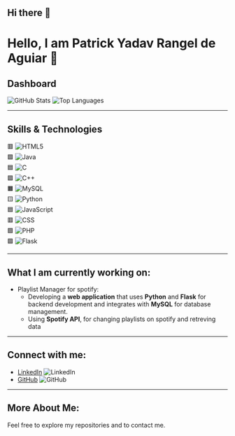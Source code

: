 ## Hi there 👋

# Hello, I am Patrick Yadav Rangel de Aguiar 👋

## Dashboard

![GitHub Stats](https://github-readme-stats.vercel.app/api?username=patrickyrda&show_icons=true&hide_title=true&count_private=true&hide=prs)
![Top Languages](https://github-readme-stats.vercel.app/api/top-langs/?username=patrickyrda&langs_count=10&layout=compact)

---

## Skills & Technologies

🟥 ![HTML5](https://img.shields.io/badge/HTML5-%23E34F26?logo=html5&logoColor=white)  
🟩 ![Java](https://img.shields.io/badge/Java-%23F7A239?logo=java&logoColor=white)  
🟦 ![C](https://img.shields.io/badge/C-%2300599C?logo=c&logoColor=white)  
🟪 ![C++](https://img.shields.io/badge/C%2B%2B-%2300599C?logo=cplusplus&logoColor=white)  
🟧 ![MySQL](https://img.shields.io/badge/MySQL-%2300f?logo=mysql&logoColor=white)  
🟨 ![Python](https://img.shields.io/badge/Python-%233776AB?logo=python&logoColor=white)  
🟦 ![JavaScript](https://img.shields.io/badge/JavaScript-%23F7DF1E?logo=javascript&logoColor=black)  
🟥 ![CSS](https://img.shields.io/badge/CSS-%231572B6?logo=css3&logoColor=white)  
🟩 ![PHP](https://img.shields.io/badge/PHP-%23777BB4?logo=php&logoColor=white)  
🟪 ![Flask](https://img.shields.io/badge/Flask-%23000000?logo=flask&logoColor=white)

---

## What I am currently working on:

- Playlist Manager for spotify: 
  - Developing a **web application** that uses **Python** and **Flask** for backend development and integrates with **MySQL** for database management.
  - Using **Spotify API**, for changing playlists on spotify and retreving data

---

## Connect with me:

- [LinkedIn](https://www.linkedin.com/in/patrick-yadav-rangel-de-aguiar-6000a42b5/) ![LinkedIn](https://img.shields.io/badge/LinkedIn-%230077B5?logo=linkedin&logoColor=white)
- [GitHub](https://github.com/patrickyrda) ![GitHub](https://img.shields.io/badge/GitHub-%23121011?logo=github&logoColor=white)

---

## More About Me:

Feel free to explore my repositories and to contact me. 

